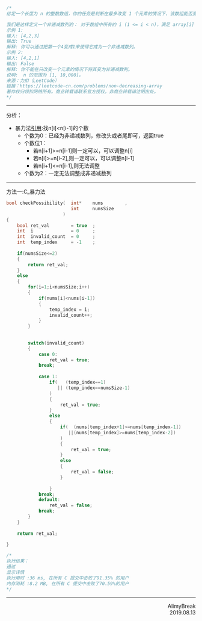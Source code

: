 ```C
/*
给定一个长度为 n 的整数数组，你的任务是判断在最多改变 1 个元素的情况下，该数组能否变成一个非递减数列。

我们是这样定义一个非递减数列的： 对于数组中所有的 i (1 <= i < n)，满足 array[i] <= array[i + 1]。
示例 1:
输入: [4,2,3]
输出: True
解释: 你可以通过把第一个4变成1来使得它成为一个非递减数列。
示例 2:
输入: [4,2,1]
输出: False
解释: 你不能在只改变一个元素的情况下将其变为非递减数列。
说明:  n 的范围为 [1, 10,000]。
来源：力扣（LeetCode）
链接：https://leetcode-cn.com/problems/non-decreasing-array
著作权归领扣网络所有。商业转载请联系官方授权，非商业转载请注明出处。
*/
```

***

分析：

+ 暴力法[引用](https://leetcode-cn.com/problems/non-decreasing-array/solution/fei-di-jian-shu-lie-by-fjd/):找n[i]<n[i-1]的个数
  + 个数为0：已经为非递减数列，修改头或者尾即可，返回true
  + 个数位1：
    + 若n[i+1]>=n[i-1]则一定可以，可以调整n[i]
    + 若n[i]>=n[i-2],则一定可以，可以调整n[i-1]
    + 若n[i+1]<=n[i-1],则无法调整
  + 个数为2：一定无法调整成非递减数列



***

方法一:C_暴力法

```C
bool checkPossibility(  int*    nums        ,
                        int     numsSize
                     )
{
    bool ret_val        = true  ;
    int  i              = 0     ;
    int  invalid_count  = 0     ;
    int  temp_index     = -1    ;
    
    if(numsSize<=2)
    {
        return ret_val;        
    }
    else
    {
        for(i=1;i<numsSize;i++)
        {
            if(nums[i]<nums[i-1])
            {
                temp_index = i;
                invalid_count++;
            }
        }
        
        
        switch(invalid_count)
        {
            case 0:
                ret_val = true;
            break;
            
            case 1:
                if(   (temp_index==1) 
                   || (temp_index==numsSize-1)
                )
                {
                    ret_val = true;
                }
                else
                {
                    if(  (nums[temp_index+1]>=nums[temp_index-1])
                       ||(nums[temp_index]>=nums[temp_index-2])
                    )
                    {
                        ret_val = true;
                    }
                    else
                    {
                        ret_val = false;
                    }
                    
                }
            break;
            default:
                ret_val = false;
            break;
        }
    }
    
    return ret_val;
    
}

/*
执行结果：
通过
显示详情
执行用时 :36 ms, 在所有 C 提交中击败了91.35% 的用户
内存消耗 :8.2 MB, 在所有 C 提交中击败了70.59%的用户
*/
```

***

<div align=right>
    AlimyBreak
</div>

<div align=right>
    2019.08.13
</div>

